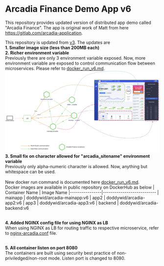 # **Arcadia Finance Demo App v6**

This repository provides updated version of distributed app demo called "Arcadia Finance".
The app is original work of Matt from here https://gitlab.com/arcadia-application.

This repository is updated from [v3](https://github.com/doddywid/doddywid-demo-app-arcadia-finance-v3). The updates are\
**1. Smaller image size (less than 200MB each)**\
**2. Richer environment variable**\
   Previously there are only 3 environment variable exposed. Now, more environment variable are exposed to control communication flow between microservices.
   Please refer to [docker_run_v6.md](https://github.com/doddywid/doddywid-demo-app-arcadia-finance-v6/blob/main/docker_run_v6.md).
   ![alt text](https://github.com/doddywid/doddywid-demo-app-arcadia-finance-v6/blob/main/arcadia%20application%20flow.png)
**3. Small fix on character allowed for "arcadia_sitename" environment variable**\
   Previously only alpha-numeric character is allowed. Now, anything but whitespace can be used.
\
\
New docker run command is documented here [docker_run_v6.md](https://github.com/doddywid/doddywid-demo-app-arcadia-finance-v6/blob/main/docker_run_v6.md).\
Docker images are available in public repository on DockerHub as below
| Container Name | Image Name 
|----------------|---------------------------
| mainapp        | doddywid/arcadia-mainapp:v6
| app2           | doddywid/arcadia-app2:v6
| app3           | doddywid/arcadia-app3:v6
| backend        | doddywid/arcadia-backend:v6

\
**4. Added NGINX config file for using NGINX as LB**\
   When using NGINX as LB for routing traffic to respective microservice, refer to [nginx-arcadia.conf](https://github.com/doddywid/doddywid-demo-app-arcadia-finance-v6/blob/main/nginx-arcadia.conf) file.

\
**5. All container listen on port 8080**\
   The containers are built using security best practice of non-priviledged/non-root mode. Listen port is changed to 8080.
